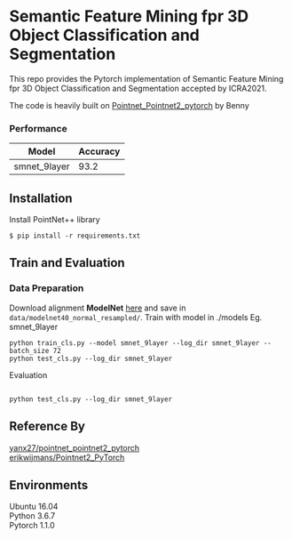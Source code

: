 # Semantic Feature Mining fpr 3D Object Classification and Segmentation

This repo provides the Pytorch implementation of Semantic Feature Mining fpr 3D Object Classification and Segmentation accepted by ICRA2021.

The code is heavily built on [Pointnet_Pointnet2_pytorch](https://github.com/yanx27/Pointnet_Pointnet2_pytorch/tree/b4e79513391c11e98df30d3241a0a24ed3cb3a2a) by Benny 

### Performance
| Model | Accuracy |
|--|--|
| smnet_9layer |  93.2|


## Installation
Install PointNet++ library
```
$ pip install -r requirements.txt
```

## Train and Evaluation
### Data Preparation
Download alignment **ModelNet** [here](https://shapenet.cs.stanford.edu/media/modelnet40_normal_resampled.zip) and save in `data/modelnet40_normal_resampled/`.
Train with model in ./models
Eg. smnet_9layer

```
python train_cls.py --model smnet_9layer --log_dir smnet_9layer --batch_size 72
python test_cls.py --log_dir smnet_9layer
```

Evaluation
```

python test_cls.py --log_dir smnet_9layer
```


## Reference By
[yanx27/pointnet_pointnet2_pytorch](https://github.com/yanx27/Pointnet_Pointnet2_pytorch/tree/b4e79513391c11e98df30d3241a0a24ed3cb3a2a)<br>
[erikwijmans/Pointnet2_PyTorch](https://github.com/erikwijmans/Pointnet2_PyTorch)

## Environments
Ubuntu 16.04 <br>
Python 3.6.7 <br>
Pytorch 1.1.0
